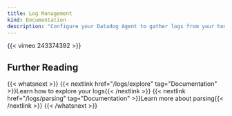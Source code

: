 ```yaml
---
title: Log Management
kind: Documentation
description: "Configure your Datadog Agent to gather logs from your host, containers & services."
---
```


{{< vimeo 243374392 >}}

## Further Reading

{{< whatsnext >}}
    {{< nextlink href="/logs/explore" tag="Documentation" >}}Learn how to explore your logs{{< /nextlink >}}
    {{< nextlink href="/logs/parsing" tag="Documentation" >}}Learn more about parsing{{< /nextlink >}}
{{< /whatsnext >}}